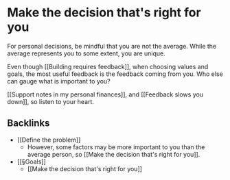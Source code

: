 # Make the decision that's right for you
For personal decisions, be mindful that you are not the average. While the average represents you to some extent, you are unique. 

Even though [[Building requires feedback]], when choosing values and goals, the most useful feedback is the feedback coming from you. Who else can gauge what is important to you?

[[Support notes in my personal finances]], and [[Feedback slows you down]], so listen to your heart.

## Backlinks
* [[Define the problem]]
	* However, some factors may be more important to you than the average person, so [[Make the decision that's right for you]].  
* [[§Goals]]
	* [[Make the decision that's right for you]]

<!-- #Life -->

<!-- {BearID:C55A6C6C-5F74-4990-B0D3-473956FB4586-15756-000013040C3B87BD} -->
